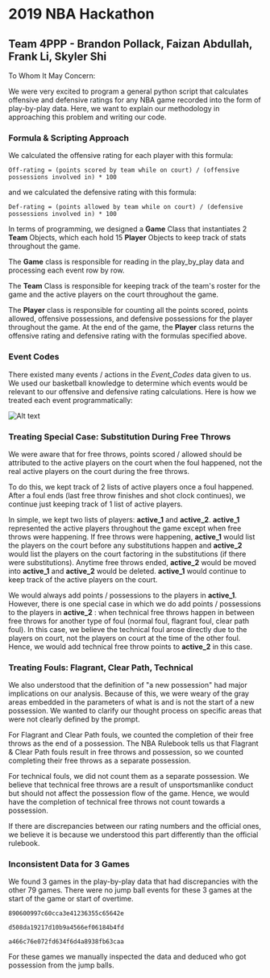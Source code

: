 # 2019 NBA Hackathon
## Team 4PPP - Brandon Pollack, Faizan Abdullah, Frank Li, Skyler Shi

To Whom It May Concern:

We were very excited to program a general python script that calculates offensive and defensive ratings for any NBA game recorded into the form of play-by-play data. Here, we want to explain our methodology in approaching this problem and writing our code.

### Formula &amp; Scripting Approach

We calculated the offensive rating for each player with this formula:

``` Off-rating = (points scored by team while on court) / (offensive possessions involved in) * 100 ```

and we calculated the defensive rating with this formula:

``` Def-rating = (points allowed by team while on court) / (defensive possessions involved in) * 100 ```

In terms of programming, we designed a **Game** Class that instantiates 2 **Team** Objects, which each hold 15 **Player** Objects to keep track of stats throughout the game.

The **Game** class is responsible for reading in the play\_by\_play data and processing each event row by row.

The **Team** Class is responsible for keeping track of the team&#39;s roster for the game and the active players on the court throughout the game.

The **Player** class is responsible for counting all the points scored, points allowed, offensive possessions, and defensive possessions for the player throughout the game. At the end of the game, the **Player** class returns the offensive rating and defensive rating with the formulas specified above.

### Event Codes

There existed many events / actions in the _Event\_Codes_ data given to us. We used our basketball knowledge to determine which events would be relevant to our offensive and defensive rating calculations. Here is how we treated each event programmatically:

![Alt text](Write_up_pic.png?raw=true "Event Codes Treatment")

### Treating Special Case: Substitution During Free Throws

We were aware that for free throws, points scored / allowed should be attributed to the active players on the court when the foul happened, not the real active players on the court during the free throws.

To do this, we kept track of 2 lists of active players once a foul happened. After a foul ends (last free throw finishes and shot clock continues), we continue just keeping track of 1 list of active players.

In simple, we kept two lists of players: **active\_1** and **active\_2**. **active\_1** represented the active players throughout the game except when free throws were happening. If free throws were happening, **active\_1** would list the players on the court before any substitutions happen and **active\_2** would list the players on the court factoring in the substitutions (if there were substitutions). Anytime free throws ended, **active\_2** would be moved into **active\_1** and **active\_2** would be deleted. **active\_1** would continue to keep track of the active players on the court.

We would always add points / possessions to the players in **active­\_1**. However, there is one special case in which we do add points / possessions to the players in **active\_2** : when technical free throws happen in between free throws for another type of foul (normal foul, flagrant foul, clear path foul). In this case, we believe the technical foul arose directly due to the players on court, not the players on court at the time of the other foul. Hence, we would add technical free throw points to **active\_2** in this case.

### Treating Fouls: Flagrant, Clear Path, Technical

We also understood that the definition of &quot;a new possession&quot; had major implications on our analysis. Because of this, we were weary of the gray areas embedded in the parameters of what is and is not the start of a new possession. We wanted to clarify our thought process on specific areas that were not clearly defined by the prompt.

For Flagrant and Clear Path fouls, we counted the completion of their free throws as the end of a possession. The NBA Rulebook tells us that Flagrant &amp; Clear Path fouls result in free throws and possession, so we counted completing their free throws as a separate possession.

For technical fouls, we did not count them as a separate possession. We believe that technical free throws are a result of unsportsmanlike conduct but should not affect the possession flow of the game. Hence, we would have the completion of technical free throws not count towards a possession.

If there are discrepancies between our rating numbers and the official ones, we believe it is because we understood this part differently than the official rulebook.



### Inconsistent Data for 3 Games

We found 3 games in the play-by-play data that had discrepancies with the other 79 games. There were no jump ball events for these 3 games at the start of the game or start of overtime.

```
890600997c60cca3e41236355c65642e

d508da19217d10b9a4566ef06184b4fd

a466c76e072fd634f6d4a8938fb63caa
```

For these games we manually inspected the data and deduced who got possession from the jump balls.
